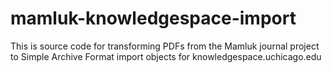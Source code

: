 # mamluk-knowledgespace-import
This is source code for transforming PDFs from the Mamluk journal project to Simple Archive Format import objects for knowledgespace.uchicago.edu
